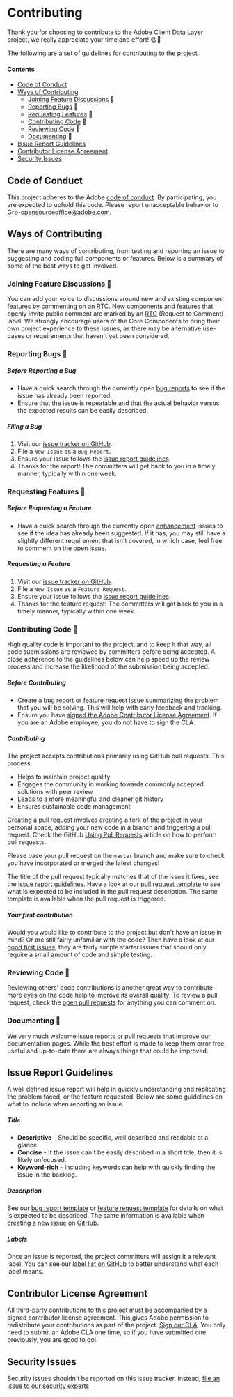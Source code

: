 # Contributing

Thank you for choosing to contribute to the Adobe Client Data Layer project, we really appreciate your time and effort! 😃🎊

The following are a set of guidelines for contributing to the project.

#### Contents

* [Code of Conduct](#code-of-conduct)
* [Ways of Contributing](#ways-of-contributing)
  * [Joining Feature Discussions](#joining-feature-discussions-) 💭
  * [Reporting Bugs](#reporting-bugs-) 🐛
  * [Requesting Features](#requesting-features-) 🚀
  * [Contributing Code](#contributing-code-) 👾
  * [Reviewing Code](#reviewing-code-) 👀
  * [Documenting](#documenting-) 📜
* [Issue Report Guidelines](#issue-report-guidelines)
* [Contributor License Agreement](#contributor-license-agreement)
* [Security Issues](#security-issues)

## Code of Conduct

This project adheres to the Adobe [code of conduct](../CODE_OF_CONDUCT.md). By participating,
you are expected to uphold this code. Please report unacceptable behavior to
[Grp-opensourceoffice@adobe.com](mailto:Grp-opensourceoffice@adobe.com).

## Ways of Contributing

There are many ways of contributing, from testing and reporting an issue to suggesting and coding full components or features. Below is a summary of some of the best ways to get involved. 

### Joining Feature Discussions 💭

You can add your voice to discussions around new and existing component features by commenting on an RTC. New components and features that openly invite public comment are marked by an [RTC](https://github.com/adobe/adobe-client-data-layer/labels/rtc) (Request to Comment) label. We strongly encourage users of the Core Components to bring their own project experience to these issues, as there may be alternative use-cases or requirements that haven't yet been considered.

### Reporting Bugs 🐛

##### Before Reporting a Bug 

* Have a quick search through the currently open [bug reports](https://github.com/adobe/adobe-client-data-layer/labels/bug) to see if the issue has already been reported.
* Ensure that the issue is repeatable and that the actual behavior versus the expected results can be easily described.

##### Filing a Bug

1. Visit our [issue tracker on GitHub](https://github.com/adobe/adobe-client-data-layer/issues).
1. File a `New Issue` as a `Bug Report`.
1. Ensure your issue follows the [issue report guidelines](#issue-report-guidelines).
1. Thanks for the report! The committers will get back to you in a timely manner, typically within one week.

### Requesting Features 🚀

##### Before Requesting a Feature

* Have a quick search through the currently open [enhancement](https://github.com/adobe/adobe-client-data-layer/labels/enhancement) issues to see if the idea has already been suggested. If it has, you may still have a slightly different requirement that isn't covered, in which case, feel free to comment on the open issue. 

##### Requesting a Feature

1. Visit our [issue tracker on GitHub](https://github.com/adobe/adobe-client-data-layer/issues).
1. File a `New Issue` as a `Feature Request`.
1. Ensure your issue follows the [issue report guidelines](#issue-report-guidelines).
1. Thanks for the feature request! The committers will get back to you in a timely manner, typically within one week.

### Contributing Code 👾 

High quality code is important to the project, and to keep it that way, all code submissions are reviewed by committers before being accepted. A close adherence to the guidelines below can help speed up the review process and increase the likelihood of the submission being accepted.

##### Before Contributing

* Create a [bug report](#reporting-bugs-) or [feature request](#requesting-features-) issue summarizing the problem that you will be solving. This will help with early feedback and tracking.
* Ensure you have [signed the Adobe Contributor License Agreement](http://opensource.adobe.com/cla.html). If you are an Adobe employee, you do not have to sign the CLA.

##### Contributing

The project accepts contributions primarily using GitHub pull requests. This process:
* Helps to maintain project quality
* Engages the community in working towards commonly accepted solutions with peer review
* Leads to a more meaningful and cleaner git history
* Ensures sustainable code management 

Creating a pull request involves creating a fork of the project in your personal space, adding your new code in a branch and triggering a pull request. Check the GitHub [Using Pull Requests](https://help.github.com/articles/using-pull-requests) article on how to perform pull requests.

Please base your pull request on the `master` branch and make sure to check you have incorporated or merged the latest changes!

The title of the pull request typically matches that of the issue it fixes, see the [issue report guidelines](#issue-report-guidelines).
Have a look at our [pull request template](./PULL_REQUEST_TEMPLATE.md) to see what is expected to be included in the pull request description. The same template is available when the pull request is triggered.

##### Your first contribution
Would you would like to contribute to the project but don't have an issue in mind? Or are still fairly unfamiliar with the code? Then have a look at our [good first issues](https://github.com/adobe/adobe-client-data-layer/labels/good%20first%20issue), they are fairly simple starter issues that should only require a small amount of code and simple testing.

### Reviewing Code 👀

Reviewing others' code contributions is another great way to contribute - more eyes on the code help to improve its overall quality. To review a pull request, check the [open pull requests](https://github.com/adobe/adobe-client-data-layer/pulls) for anything you can comment on. 

### Documenting 📜

We very much welcome issue reports or pull requests that improve our documentation pages. While the best effort is made to keep them error free, useful and up-to-date there are always things that could be improved.

## Issue Report Guidelines

A well defined issue report will help in quickly understanding and replicating the problem faced, or the feature requested. Below are some guidelines on what to include when reporting an issue.

##### Title
* **Descriptive** - Should be specific, well described and readable at a glance.
* **Concise** - If the issue can't be easily described in a short title, then it is likely unfocused.
* **Keyword-rich** - Including keywords can help with quickly finding the issue in the backlog.

##### Description

See our [bug report template](.github/ISSUE_TEMPLATE/bug_report.md) or [feature request template](.github/ISSUE_TEMPLATE/feature_request.md) for details on what is expected to be described. The same information is available when creating a new issue on GitHub.

##### Labels

Once an issue is reported, the project committers will assign it a relevant label. You can see our [label list on GitHub](https://github.com/adobe/adobe-client-data-layer/labels) to better understand what each label means.

## Contributor License Agreement

All third-party contributions to this project must be accompanied by a signed contributor
license agreement. This gives Adobe permission to redistribute your contributions
as part of the project. [Sign our CLA](https://opensource.adobe.com/cla.html). You
only need to submit an Adobe CLA one time, so if you have submitted one previously,
you are good to go!

## Security Issues

Security issues shouldn't be reported on this issue tracker. Instead, [file an issue to our security experts](https://helpx.adobe.com/security/alertus.html)
